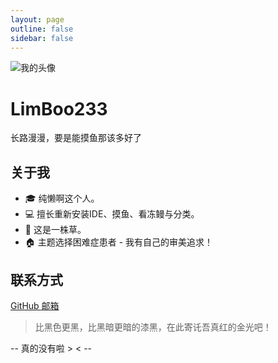 ```yaml
---
layout: page
outline: false
sidebar: false
---
```


<div class="about-page">

  <div class="hero-section">
    <img src="/images/avater.png" alt="我的头像" class="avatar">
    <h1 class="name">LimBoo233</h1>
    <p class="tagline">长路漫漫，要是能摸鱼那该多好了</p>
  </div>

  <div class="info-card">
    <h2 class="card-title">关于我</h2>
    <ul class="features">
      <li>🎓 纯懒啊这个人。</li>
      <li>💻 擅长重新安装IDE、摸鱼、看冻鳗与分类。</li>
      <li>🌱 这是一株草。</li>
      <li>🏠 主题选择困难症患者 - 我有自己的审美追求！</li>
    </ul>
  </div>

  <div class="info-card">
    <h2 class="card-title">联系方式</h2>
    <div class="contact-links">
      <a href="https://github.com/LimBoo233" target="_blank" class="contact-link">
        <span><i class="i-github"></i></span> GitHub
      </a>
      <a href="https://www.bilibili.com/video/BV1GJ411x7h7/" class="contact-link">
        <span><i class="i-mail"></i></span> 邮箱
      </a>
    </div>
  </div>

  <blockquote class="quote">
    比黑色更黑，比黑暗更暗的漆黑，在此寄讬吾真红的金光吧！
  </blockquote>

  <div class="page-footer">
    -- 真的没有啦 &gt; &lt -- 
  </div>

</div>